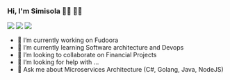 <!-- ** ### Hi there 👋 -->

### Hi, I'm Simisola 👋🏾 🧔🏻

[![](https://img.shields.io/badge/LinkedIn-bolajioyeneye-blue)](https://www.linkedin.com/in/bolajioyeneye/)
[![](https://img.shields.io/badge/Gmail-simisola.oyeneye%40gmail.com-red)](mailto:simisola.oyeneye@gmail.com)
[![](https://img.shields.io/badge/Skype-live:ibrahim.oyeneye-blue)](live:ibrahim.oyeneye)

<!--
**bioyeneye/bioyeneye** is a ✨ _special_ ✨ repository because its `README.md` (this file) appears on your GitHub profile.
[![](https://img.shields.io/badge/HackerRank-bioyeneye-brightgreen)](https://www.hackerrank.com/bioyeneye)
-->

- 🔭 I’m currently working on Fudoora
- 🌱 I’m currently learning Software architecture and Devops
- 👯 I’m looking to collaborate on Financial Projects
- 🤔 I’m looking for help with ...
- 💬 Ask me about Microservices Architecture (C#, Golang, Java, NodeJS)

<!-- ***
- 📫 How to reach me: 
- 😄 Pronouns: ...
- ⚡ Fun fact: ...
-->


